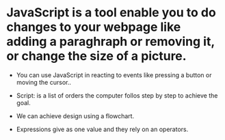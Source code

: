 # JavaScript is a tool enable you to do changes to your webpage like adding a paraghraph or removing it, or change the size of a picture.

- You can use JavaScript in reacting to events like pressing a button or moving the cursor.. 

- Script: is a list of orders the computer follos step by step to achieve the goal.

- We can achieve design using a flowchart.

- Expressions give as one value and they rely on an operators.

 